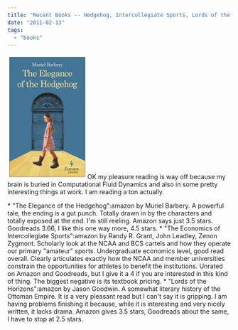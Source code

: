 ```yaml
---
title: "Recent Books -- Hedgehog, Intercollegiate Sports, Lords of the Horizon"
date: "2011-02-13"
tags: 
  - "books"
---
```


![](images/hedgehog.jpeg "hedgehog")OK my pleasure reading is way off because my brain is buried in Computational Fluid Dynamics and also in some pretty interesting things at work. I am reading a ton actually.

\* "The Elegance of the Hedgehog":amazon by Muriel Barbery. A powerful tale, the ending is a gut punch. Totally drawn in by the characters and totally exposed at the end. I'm still reeling. Amazon says just 3.5 stars. Goodreads 3.66, I like this one way more, 4.5 stars. \* "The Economics of Intercollegiate Sports":amazon by Randy R. Grant, John Leadley, Zenon Zygmont. Scholarly look at the NCAA and BCS cartels and how they operate our primary "amateur" sports. Undergraduate economics level, good read overall. Clearly articulates exactly how the NCAA and member universities constrain the opportunities for athletes to benefit the institutions. Unrated on Amazon and Goodreads, but I give it a 4 if you are interested in this kind of thing. The biggest negative is its textbook pricing. \* "Lords of the Horizons":amazon by Jason Goodwin. A somewhat literary history of the Ottoman Empire. It is a very pleasant read but I can't say it is gripping. I am having problems finishing it because, while it is interesting and very nicely written, it lacks drama. Amazon gives 3.5 stars, Goodreads about the same, I have to stop at 2.5 stars.
